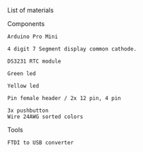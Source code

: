 List of materials


Components

	Arduino Pro Mini

	4 digit 7 Segment display common cathode.

	DS3231 RTC module

	Green led

	Yellow led

	Pin female header / 2x 12 pin, 4 pin

	3x pushbutton
	Wire 24AWG sorted colors


Tools

	FTDI to USB converter
